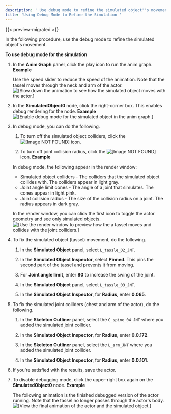 ```yaml
---
description: ' Use debug mode to refine the simulated object''s movement in Open 3D Engine. '
title: 'Using Debug Mode to Refine the Simulation '
---
```


{{< preview-migrated >}}

In the following procedure, use the debug mode to refine the simulated object's movement.

**To use debug mode for the simulation**

1. In the **Anim Graph** panel, click the play icon to run the anim graph.
**Example**

   Use the speed slider to reduce the speed of the animation. Note that the tassel moves through the neck and arm of the actor.
![\[Slow down the animation to see how the simulated object moves with the actor.\]](/images/user-guide/actor-animation/simulated-objects-21.gif)

1. In the **SimulatedObject0** node, click the right\-corner box. This enables debug rendering for the node.
**Example**
![\[Enable debug mode for the simulated object in the anim graph.\]](/images/user-guide/actor-animation/simulated-objects-19.gif)

1. In debug mode, you can do the following.

   1. To turn off the simulated object colliders, click the ![\[Image NOT FOUND\]](/images/user-guide/actor-animation/simulated-objects-20.png) icon.

   1. To turn off joint collision radius, click the ![\[Image NOT FOUND\]](/images/user-guide/actor-animation/simulated-objects-5.png) icon.
**Example**

   In debug mode, the following appear in the render window:
   + Simulated object colliders - The colliders that the simulated object collides with. The colliders appear in light gray.
   + Joint angle limit cones - The angle of a joint that simulates. The cones appear in light pink.
   + Joint collision radius - The size of the collision radius on a joint. The radius appears in dark gray.

    In the render window, you can click the first icon to toggle the actor geometry and see only simulated objects.
![\[Use the render window to preview how the a tassel moves and collides with the joint colliders.\]](/images/user-guide/actor-animation/simulated-objects-22.gif)

1. To fix the simulated object \(tassel\) movement, do the following.

   1. In the **Simulated Object** panel, select `L_tassle_02_JNT`.

   1. In the **Simulated Object Inspector**, select **Pinned**. This pins the second part of the tassel and prevents it from moving.

   1. For **Joint angle limit**, enter **80** to increase the swing of the joint.

   1. In the **Simulated Object** panel, select `L_tassle_03_JNT`.

   1. In the **Simulated Object Inspector**, for **Radius**, enter **0.065**.

1. To fix the simulated joint colliders \(chest and arm of the actor\), do the following.

   1. In the **Skeleton Outliner** panel, select the `C_spine_04_JNT` where you added the simulated joint collider.

   1. In the **Simulated Object Inspector**, for **Radius**, enter **0.0.172**.

   1. In the **Skeleton Outliner** panel, select the `L_arm_JNT` where you added the simulated joint collider.

   1. In the **Simulated Object Inspector**, for **Radius**, enter **0.0.101**.

1. If you're satisfied with the results, save the actor.

1. To disable debugging mode, click the upper\-right box again on the **SimulatedObject0** node.
**Example**

   The following animation is the finished debugged version of the actor running. Note that the tassel no longer passes through the actor's body.
![\[View the final animation of the actor and the simulated object.\]](/images/shared/simulated-objects-23.gif)
